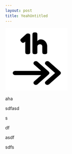 ```yaml
---
layout: post
title: YeahUntitled
---
```

![](/images/60488a91-11b9-4169-8d51-00ff9f00e561/1-hour-forward-icon.png)

  
aha

  
sdfasd

s

df

asdf

sdfs
